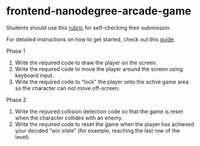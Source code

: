 frontend-nanodegree-arcade-game
===============================

Students should use this [rubric](https://www.udacity.com/course/viewer/#!/c-nd001/l-2696458597/m-2687128535) for self-checking their submission.

For detailed instructions on how to get started, check out this [guide](https://docs.google.com/document/d/1v01aScPjSWCCWQLIpFqvg3-vXLH2e8_SZQKC8jNO0Dc/pub?embedded=true).

Phase 1
1. Write the required code to draw the player on the screen.
2. Write the required code to move the player around the screen using keyboard input.
3. Write the required code to “lock” the player onto the active game area so the character can not move off-screen.

Phase 2
1. Write the required collision detection code so that the game is reset when the character collides with an enemy.
2. Write the required code to reset the game when the player has achieved your decided “win state” (for example, reaching the last row of the level).
